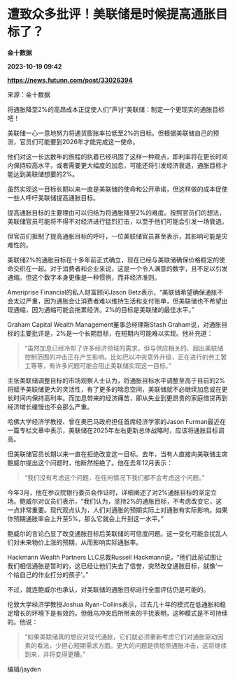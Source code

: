 # 遭致众多批评！美联储是时候提高通胀目标了？
**金十数据**

**2023-10-19 09:42**

**https://news.futunn.com/post/33026394**

来源：金十数据

将通胀降至2%的高昂成本正促使人们“声讨”美联储：制定一个更现实的通胀目标吧！

美联储一心一意地努力将通货膨胀率拉低至2%的目标。但根据美联储自己的预测，官员们可能要到2026年才能完成这一使命。

他们对这一长达数年的旅程的执着已经巩固了这样一种观点，即利率将在更长时间内保持较高水平，或者需要更大幅度的加息，可能还将引发经济衰退，通胀目标才能达到美联储想要的2%。

虽然实现这一目标长期以来一直是美联储的使命和公开承诺，但这样做的成本促使一些人呼吁美联储提高通胀目标。

提高通胀目标的主要理由可以归结为将通胀降至2%的难度。按照官员们的想法，美联储官员可能将不得不对经济进行猛烈打击，以至于他们可能会引发一场衰退。

但官员们抵制了提高通胀目标的呼吁，一位美联储官员甚至表示，其影响可能是灾难性的。

美联储2%的通胀目标在十多年前正式确立，现在已经与美联储确保价格稳定的使命交织在一起。对于消费者和企业来说，这是一个令人满意的数字，且不足以引发通缩。但这个数字本身更像是一种惯例，而非经济准则。

Ameriprise Financial的私人财富顾问Jason Betz表示，“美联储希望确保通胀不会太过严重，因为通胀会让消费者难以维持生活和支付账单，但美联储也不希望出现通缩，因为通缩可能会拖累经济。2%的目标是美联储的最佳水平。”

Graham Capital Wealth Management董事总经理斯Stash Graham说，对通胀目标的主要批评是，2%是一个长期目标，在短期内可能难以实现。他补充道：

> “虽然加息已经冷却了许多经济领域的需求，但与供应相关的、超出美联储控制范围的冲击正在产生影响。比如巴以冲突意外升级，正在进行的劳工罢工等等，有许多问题可能会阻止美联储实现这一目标。”

主张美联储调整目标的市场观察人士认为，将通胀目标水平调整至高于目前的2%将赋予美联储更大的灵活性，有了更多的喘息空间，美联储就不必继续加息或在更长时间内保持高利率。而加息带来的经济痛苦，即从失业到更昂贵的家庭借贷再到经济增长缓慢也不会那么严重。

哈佛大学经济学教授、曾在奥巴马政府担任首席经济学家的Jason Furman最近在一篇专栏文章中表示，美联储在2025年左右更新总体战略时，应该将通胀目标调高。

但美联储官员长期以来一直在拒绝改变这一目标。去年，当有人直接向美联储主席鲍威尔提出这个问题时，他断然拒绝了。他在去年12月表示：

> “我们没有考虑这个问题，在任何情况下我们都不会考虑这个问题。”

今年3月，他在参议院银行委员会作证时，详细阐述了对2%通胀目标的坚定立场。鲍威尔对议员们表示，“我们认为，坚持2%的通胀目标，不考虑改变它，这一点非常重要。现代观点认为，人们对通胀的预期实际上对通胀有实际影响。如果你预期通胀率会上升至5%，那么它就会上升到这一水平。”

鲍威尔的言论凸显了改变通胀目标后美联储的可信度问题。这一变化可能会扰乱人们对未来物价上涨的预期，从而影响实际通胀率。

Hackmann Wealth Partners LLC总裁Russell Hackmann说，“他们此前试图让我们相信通胀是暂时的，这已经让他们失去了信誉，突然改变通胀目标，就像‘一个给自己的作业打分的孩子’。”

不过，就连鲍威尔也承认，对美联储的通胀目标进行全面评估仍是可能的。

伦敦大学经济学教授Joshua Ryan-Collins表示，过去几十年的模式在低通胀和稳定增长的环境下是有效的。但俄乌冲突后所带来的干扰表明，这种模式是不可持续的。他说：

> “如果美联储真的想应对现代通胀，它们就必须重新考虑它们对通胀驱动因素的看法，少担心短期需求方面。更大的问题是供给侧通胀冲击，这将继续到来，并将变得更糟。”

编辑/jayden